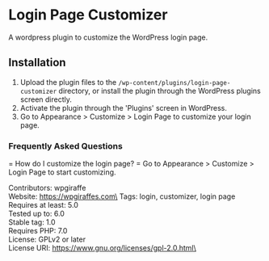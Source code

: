 # Login Page Customizer

A wordpress plugin to customize the WordPress login page.

## Installation

1. Upload the plugin files to the `/wp-content/plugins/login-page-customizer` directory, or install the plugin through the WordPress plugins screen directly.
2. Activate the plugin through the 'Plugins' screen in WordPress.
3. Go to Appearance > Customize > Login Page to customize your login page.

### Frequently Asked Questions

= How do I customize the login page? =
Go to Appearance > Customize > Login Page to start customizing.

Contributors: wpgiraffe\
Website: https://wpgiraffes.com\
Tags: login, customizer, login page\
Requires at least: 5.0\
Tested up to: 6.0\
Stable tag: 1.0\
Requires PHP: 7.0\
License: GPLv2 or later\
License URI: https://www.gnu.org/licenses/gpl-2.0.html\
